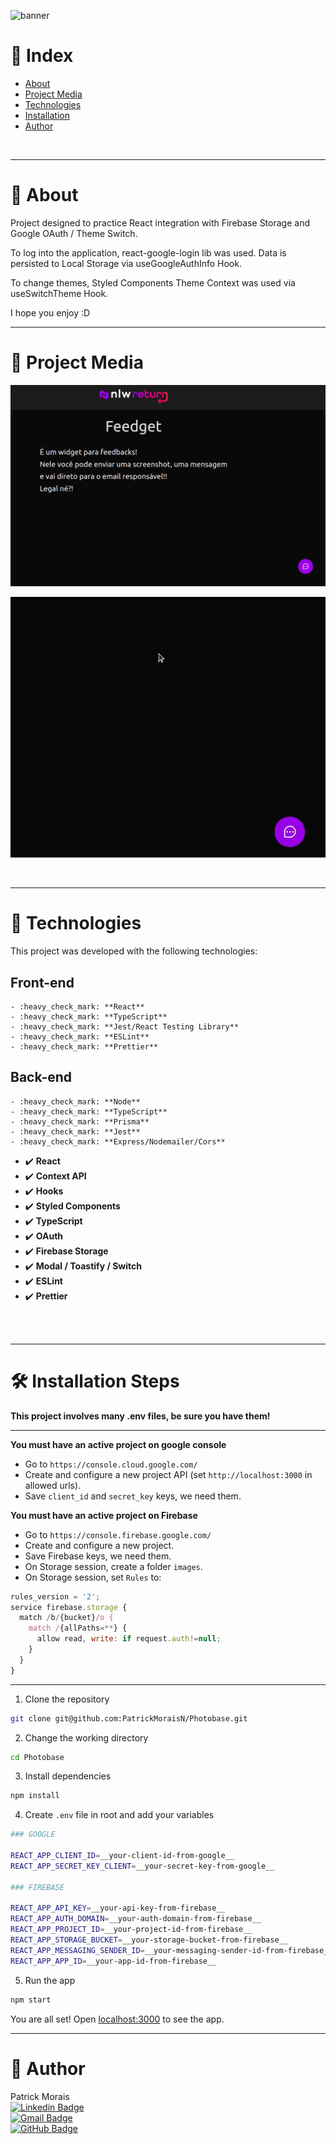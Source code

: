 ![banner](src/assets/photobase.png)
<br />

# :pushpin: Index
- [About](#monocle_face-about)
- [Project Media](#camera_flash-project-media)
- [Technologies](#rocket-technologies)
- [Installation](#hammer_and_wrench-installation-steps)
- [Author](#closed_book-author)
<br />

---

# :monocle_face: About
Project designed to practice React integration with Firebase Storage and Google OAuth / Theme Switch.

To log into the application, react-google-login lib was used.
Data is persisted to Local Storage via useGoogleAuthInfo Hook.

To change themes, Styled Components Theme Context was used via useSwitchTheme Hook.

I hope you enjoy :D
<br />

---

# :camera_flash: Project Media
![Imagem do projeto](assets/image.png)

![Imagem do projeto](assets/feedget.gif)

<br />

---

# :rocket: Technologies
This project was developed with the following technologies: <br>

  ## Front-end
    - :heavy_check_mark: **React**
    - :heavy_check_mark: **TypeScript**
    - :heavy_check_mark: **Jest/React Testing Library**
    - :heavy_check_mark: **ESLint**
    - :heavy_check_mark: **Prettier**

  ## Back-end
    - :heavy_check_mark: **Node**
    - :heavy_check_mark: **TypeScript**
    - :heavy_check_mark: **Prisma**
    - :heavy_check_mark: **Jest**
    - :heavy_check_mark: **Express/Nodemailer/Cors**


- :heavy_check_mark: **React**
- :heavy_check_mark: **Context API**
- :heavy_check_mark: **Hooks**
- :heavy_check_mark: **Styled Components**
- :heavy_check_mark: **TypeScript**
- :heavy_check_mark: **OAuth**
- :heavy_check_mark: **Firebase Storage**
- :heavy_check_mark: **Modal / Toastify / Switch**
- :heavy_check_mark: **ESLint**
- :heavy_check_mark: **Prettier**
<br><br>
<br />

---

# :hammer_and_wrench: Installation Steps
**This project involves many .env files, be sure you have them!**

---
**You must have an active project on google console**
  - Go to `https://console.cloud.google.com/`
  - Create and configure a new project API (set `http://localhost:3000` in allowed urls).
  - Save `client_id` and `secret_key` keys, we need them.

**You must have an active project on Firebase**
  - Go to `https://console.firebase.google.com/`
  - Create and configure a new project.
  - Save Firebase keys, we need them.
  - On Storage session, create a folder `images`.
  - On Storage session, set `Rules` to: <br>

  ```js
  rules_version = '2';
  service firebase.storage {
    match /b/{bucket}/o {
      match /{allPaths=**} {
        allow read, write: if request.auth!=null;
      }
    }
  }
```
---

1. Clone the repository

```bash
git clone git@github.com:PatrickMoraisN/Photobase.git
```

2. Change the working directory

```bash
cd Photobase
```

3. Install dependencies

```bash
npm install
```

4. Create `.env` file in root and add your variables

```bash
### GOOGLE

REACT_APP_CLIENT_ID=__your-client-id-from-google__
REACT_APP_SECRET_KEY_CLIENT=__your-secret-key-from-google__

### FIREBASE

REACT_APP_API_KEY=__your-api-key-from-firebase__
REACT_APP_AUTH_DOMAIN=__your-auth-domain-from-firebase__
REACT_APP_PROJECT_ID=__your-project-id-from-firebase__
REACT_APP_STORAGE_BUCKET=__your-storage-bucket-from-firebase__
REACT_APP_MESSAGING_SENDER_ID=__your-messaging-sender-id-from-firebase__
REACT_APP_APP_ID=__your-app-id-from-firebase__


```

5. Run the app

```bash
npm start
```

You are all set! Open [localhost:3000](http://localhost:3000/) to see the app.

---

# :closed_book: Author
Patrick Morais <br>
[![Linkedin Badge](https://img.shields.io/badge/-Linkedin-6633cc?style=flat-square&logo=Linkedin&logoColor=white&link=https://www.linkedin.com/in/patrick-morais/)](https://www.linkedin.com/in/patrick-morais/)<br>
[![Gmail Badge](https://img.shields.io/badge/-ppternunes@gmail.com-6633cc?style=flat-square&logo=Gmail&logoColor=white&link=mailto:ppternunes@gmail.com)](mailto:ppternunes@gmail.com)<br>
[![GitHub Badge](https://img.shields.io/badge/-Patrick%20Morais-6633cc?style=flat-square&logo=github&logoColor=white)](https://www.github.com/patrickmoraisn/)